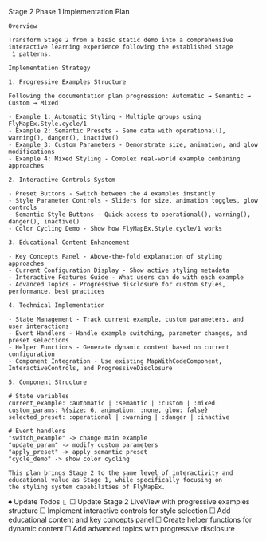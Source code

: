  Stage 2 Phase 1 Implementation Plan

    Overview

    Transform Stage 2 from a basic static demo into a comprehensive interactive learning experience following the established Stage
     1 patterns.

    Implementation Strategy

    1. Progressive Examples Structure

    Following the documentation plan progression: Automatic → Semantic → Custom → Mixed

    - Example 1: Automatic Styling - Multiple groups using FlyMapEx.Style.cycle/1
    - Example 2: Semantic Presets - Same data with operational(), warning(), danger(), inactive()
    - Example 3: Custom Parameters - Demonstrate size, animation, and glow modifications
    - Example 4: Mixed Styling - Complex real-world example combining approaches

    2. Interactive Controls System

    - Preset Buttons - Switch between the 4 examples instantly
    - Style Parameter Controls - Sliders for size, animation toggles, glow controls
    - Semantic Style Buttons - Quick-access to operational(), warning(), danger(), inactive()
    - Color Cycling Demo - Show how FlyMapEx.Style.cycle/1 works

    3. Educational Content Enhancement

    - Key Concepts Panel - Above-the-fold explanation of styling approaches
    - Current Configuration Display - Show active styling metadata
    - Interactive Features Guide - What users can do with each example
    - Advanced Topics - Progressive disclosure for custom styles, performance, best practices

    4. Technical Implementation

    - State Management - Track current example, custom parameters, and user interactions
    - Event Handlers - Handle example switching, parameter changes, and preset selections
    - Helper Functions - Generate dynamic content based on current configuration
    - Component Integration - Use existing MapWithCodeComponent, InteractiveControls, and ProgressiveDisclosure

    5. Component Structure

    # State variables
    current_example: :automatic | :semantic | :custom | :mixed
    custom_params: %{size: 6, animation: :none, glow: false}
    selected_preset: :operational | :warning | :danger | :inactive

    # Event handlers
    "switch_example" -> change main example
    "update_param" -> modify custom parameters
    "apply_preset" -> apply semantic preset
    "cycle_demo" -> show color cycling

    This plan brings Stage 2 to the same level of interactivity and educational value as Stage 1, while specifically focusing on
    the styling system capabilities of FlyMapEx.

⏺ Update Todos
  ⎿  ☐ Update Stage 2 LiveView with progressive examples structure
     ☐ Implement interactive controls for style selection
     ☐ Add educational content and key concepts panel
     ☐ Create helper functions for dynamic content
     ☐ Add advanced topics with progressive disclosure
